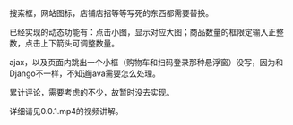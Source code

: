 搜索框，网站图标，店铺店招等等写死的东西都需要替换。

已经实现的动态功能有：点击小图，显示对应大图；商品数量的框限定输入正整数，点击上下箭头可调整数量。

ajax，以及页面内跳出一个小框（购物车和扫码登录那种悬浮窗）没写，因为和Django不一样，不知道java需要怎么处理。

累计评论，需要考虑的不少，故暂时没去实现。

详细请见0.0.1.mp4的视频讲解。